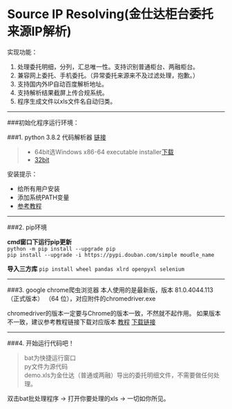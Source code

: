# Source IP Resolving(金仕达柜台委托来源IP解析)
实现功能：

1. 处理委托明细，分列，汇总唯一性。支持识别普通柜台、两融柜台。
2. 兼容网上委托、手机委托。（异常委托来源来不及过滤处理，抱歉。）
3. 支持国内外IP自动百度解析地址。
4. 支持解析结果截屏上传合规系统。
5. 程序生成文件以xls文件名自动归类。

---
###初始化程序运行环境：   

###1. python 3.8.2 代码解析器
[链接](https://www.python.org/downloads/release/python-382/)

> * 64bit选Windows x86-64 executable installer[下载](https://www.python.org/ftp/python/3.8.2/python-3.8.2-amd64.exe)
>* [32bit](https://www.python.org/ftp/python/3.8.2/python-3.8.2.exe)
>

安装提示：   
* 给所有用户安装   
* 添加系统PATH变量 
* [参考教程](https://www.liaoxuefeng.com/wiki/1016959663602400/1016959856222624)
-----------------------------------------------------------------------------------------
###2. pip环境
 
**cmd窗口下运行pip更新**   
    `python -m pip install --upgrade pip`   
    `pip install --upgrade -i https://pypi.douban.com/simple moudle_name` 

**导入三方库**
`
    pip install wheel pandas xlrd openpyxl selenium
`

-----------------------------------------------------------------------------------------

###3. google chrome爬虫浏览器
本人使用的是最新版，版本 81.0.4044.113（正式版本） （64 位），对应附件的chromedriver.exe

chromedriver的版本一定要与Chrome的版本一致，不然就不起作用。
如果版本不一致，建议参考教程链接下载对应版本
[教程](https://www.cnblogs.com/lfri/p/10542797.html) [下载链接](http://chromedriver.storage.googleapis.com/index.html)

-----------------------------------------------------------------------------------------


###4. 开始运行代码吧！
> bat为快捷运行窗口    
> py文件为源代码  
> demo.xls为金仕达（普通或两融）导出的委托明细文件，不需要做任何处理。    

双击bat批处理程序 -> 打开你要处理的xls -> 一切如你所见。
